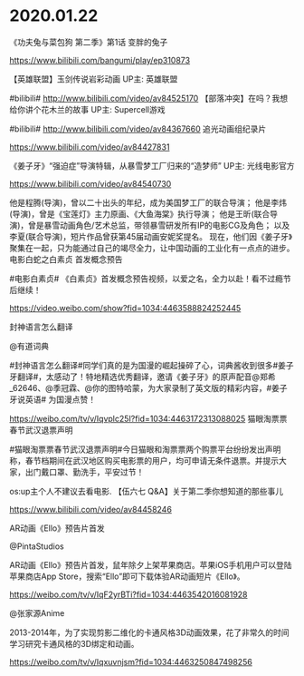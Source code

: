 # 2020.01.22

《功夫兔与菜包狗 第二季》第1话 变胖的兔子

https://www.bilibili.com/bangumi/play/ep310873


【英雄联盟】玉剑传说岩彩动画 UP主: 英雄联盟 

#bilibili# http://www.bilibili.com/video/av84525170
【部落冲突】在吗？我想给你讲个花木兰的故事 UP主: Supercell游戏 

#bilibili# http://www.bilibili.com/video/av84367660
追光动画组纪录片

https://www.bilibili.com/video/av84427831


 《姜子牙》“强迫症”导演特辑，从暴雪梦工厂归来的“造梦师” UP主: 光线电影官方

https://www.bilibili.com/video/av84540730

他是程腾(导演)，曾以二十出头的年纪，成为美国梦工厂的联合导演； 他是李炜(导演)，曾是《宝莲灯》主力原画、《大鱼海棠》执行导演； 他是王昕(联合导演)，曾是暴雪动画角色/艺术总监，带领暴雪研发所有IP的电影CG及角色； 以及李夏(联合导演)，短片作品曾获第45届动画安妮奖提名。   现在，他们因《姜子牙》聚集在一起，只为能通过自己的竭尽全力，让中国动画的工业化有一点点的进步。
电影白蛇之白素贞 首发概念预告

#电影白素贞# 《白素贞》首发概念预告视频，以爱之名，全力以赴！看不过瘾节后继续！ 

https://video.weibo.com/show?fid=1034:4463588824252445



封神语言怎么翻译

@有道词典   

#封神语言怎么翻译#同学们真的是为国漫的崛起操碎了心，词典酱收到很多#姜子牙翻译#，太感动了！特地精选优秀翻译，邀请《姜子牙》的原声配音@郑希_62646、@季冠霖、@你的图特哈蒙，为大家录制了英文版的精彩内容，#姜子牙说英语# 为国漫点赞！

https://weibo.com/tv/v/Iqvplc25I?fid=1034:4463172313088025
猫眼淘票票春节武汉退票声明

#猫眼淘票票春节武汉退票声明#今日猫眼和淘票票两个购票平台纷纷发出声明称，春节档期间在武汉地区购买电影票的用户，均可申请无条件退票。并提示大家，出门戴口罩、勤洗手，平安过节！


os:up主个人不建议去看电影.
【伍六七 Q&A】关于第二季你想知道的那些事儿

https://www.bilibili.com/video/av84458246

 
AR动画《Ello》预告片首发

@PintaStudios 

AR动画《Ello》预告片首发，鼠年除夕上架苹果商店。苹果iOS手机用户可以登陆苹果商店App Store，搜索“Ello”即可下载体验AR动画短片《Ello》。

https://weibo.com/tv/v/IqF2yrBTi?fid=1034:4463542016081928


@张家源Anime 

2013-2014年，为了实现剪影二维化的卡通风格3D动画效果，花了非常久的时间学习研究卡通风格的3D绑定和动画。

https://weibo.com/tv/v/Iqxuvnjsm?fid=1034:4463250847498256